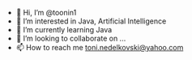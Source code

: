 - 👋 Hi, I’m @toonin1
- 👀 I’m interested in Java, Artificial Intelligence
- 🌱 I’m currently learning Java
- 💞️ I’m looking to collaborate on ...
- 📫 How to reach me toni.nedelkovski@yahoo.com

<!---
toonin1/toonin1 is a ✨ special ✨ repository because its `README.md` (this file) appears on your GitHub profile.
You can click the Preview link to take a look at your changes.
--->
